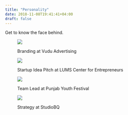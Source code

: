 ```yaml
---
title: "Personality"
date: 2018-11-08T19:41:41+04:00
draft: false
---
```



Get to know the face behind.

<figure> 
    <img src="/images/p11.jpg"  />
    <figcaption>
        <p>Branding at Vudu Advertising</p>
    </figcaption>   
</figure>

<figure>
    <img src="/images/p1.jpg"  />
     <figcaption>
        <p>Startup Idea Pitch at LUMS Center for Entrepreneurs</p>
    </figcaption>
</figure>

<figure> 
    <img src="/images/p2.jpg"  />
    <figcaption>
        <p>Team Lead at Punjab Youth Festival</p>
    </figcaption>   
</figure>

<figure> 
    <img src="/images/p9.jpg"  />
    <figcaption>
        <p>Strategy at StudioBQ</p>
    </figcaption>   
</figure>
